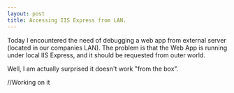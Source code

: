 ```yaml
---
layout: post
title: Accessing IIS Express from LAN.
---
```


Today I encountered the need of debugging a web app from external server (located in our companies LAN). The problem is that the Web App is running under local IIS Express, and it should be requested from outer world. 

Well, I am actually surprised it doesn't work "from the box".


//Working on it
